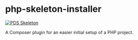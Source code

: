 # php-skeleton-installer

[![PDS Skeleton](https://img.shields.io/badge/pds-skeleton-blue.svg?style=flat-square)](https://github.com/php-pds/skeleton)

A Composer plugin for an easier initial setup of a PHP project.